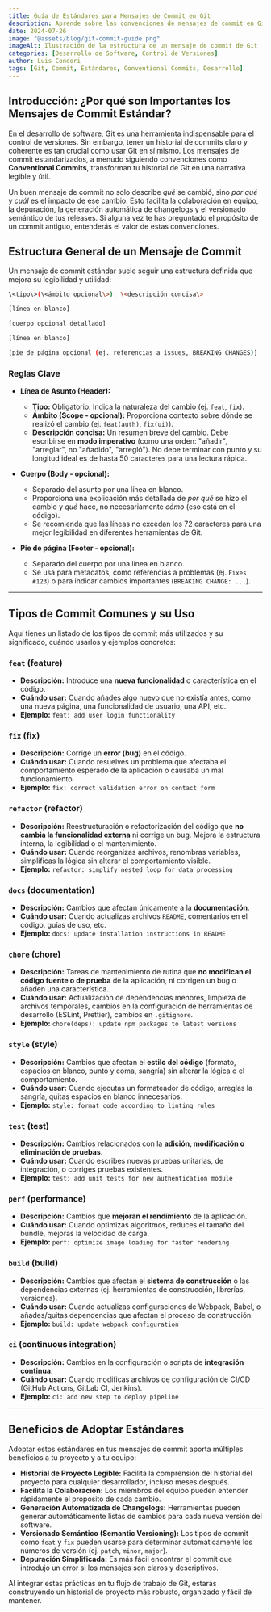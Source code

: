 ```yaml
---
title: Guía de Estándares para Mensajes de Commit en Git
description: Aprende sobre las convenciones de mensajes de commit en Git, sus tipos comunes, estructura y cómo usarlos para mantener un historial de proyecto claro y consistente, facilitando la colaboración y el mantenimiento.
date: 2024-07-26
image: "@assets/blog/git-commit-guide.png"
imageAlt: Ilustración de la estructura de un mensaje de commit de Git
categories: [Desarrollo de Software, Control de Versiones]
author: Luis Condori
tags: [Git, Commit, Estándares, Conventional Commits, Desarrollo]
---
```



## Introducción: ¿Por qué son Importantes los Mensajes de Commit Estándar?

En el desarrollo de software, Git es una herramienta indispensable para el control de versiones. Sin embargo, tener un historial de commits claro y coherente es tan crucial como usar Git en sí mismo. Los mensajes de commit estandarizados, a menudo siguiendo convenciones como **Conventional Commits**, transforman tu historial de Git en una narrativa legible y útil.

Un buen mensaje de commit no solo describe *qué* se cambió, sino *por qué* y *cuál* es el impacto de ese cambio. Esto facilita la colaboración en equipo, la depuración, la generación automática de changelogs y el versionado semántico de tus releases. Si alguna vez te has preguntado el propósito de un commit antiguo, entenderás el valor de estas convenciones.

## Estructura General de un Mensaje de Commit

Un mensaje de commit estándar suele seguir una estructura definida que mejora su legibilidad y utilidad:

```bash
\<tipo\>(\<ámbito opcional\>): \<descripción concisa\>

[línea en blanco]

[cuerpo opcional detallado]

[línea en blanco]

[pie de página opcional (ej. referencias a issues, BREAKING CHANGES)]
```

### Reglas Clave

* **Línea de Asunto (Header):**
  * **Tipo:** Obligatorio. Indica la naturaleza del cambio (ej. `feat`, `fix`).
  * **Ámbito (Scope - opcional):** Proporciona contexto sobre dónde se realizó el cambio (ej. `feat(auth)`, `fix(ui)`).
  * **Descripción concisa:** Un resumen breve del cambio. Debe escribirse en **modo imperativo** (como una orden: "añadir", "arreglar", no "añadido", "arregló"). No debe terminar con punto y su longitud ideal es de hasta 50 caracteres para una lectura rápida.

* **Cuerpo (Body - opcional):**
  * Separado del asunto por una línea en blanco.
  * Proporciona una explicación más detallada de *por qué* se hizo el cambio y *qué* hace, no necesariamente *cómo* (eso está en el código).
  * Se recomienda que las líneas no excedan los 72 caracteres para una mejor legibilidad en diferentes herramientas de Git.

* **Pie de página (Footer - opcional):**
  * Separado del cuerpo por una línea en blanco.
  * Se usa para metadatos, como referencias a problemas (ej. `Fixes #123`) o para indicar cambios importantes (`BREAKING CHANGE: ...`).

---

## Tipos de Commit Comunes y su Uso

Aquí tienes un listado de los tipos de commit más utilizados y su significado, cuándo usarlos y ejemplos concretos:

### `feat` (feature)

* **Descripción:** Introduce una **nueva funcionalidad** o característica en el código.
* **Cuándo usar:** Cuando añades algo nuevo que no existía antes, como una nueva página, una funcionalidad de usuario, una API, etc.
* **Ejemplo:** `feat: add user login functionality`

### `fix` (fix)

* **Descripción:** Corrige un **error (bug)** en el código.
* **Cuándo usar:** Cuando resuelves un problema que afectaba el comportamiento esperado de la aplicación o causaba un mal funcionamiento.
* **Ejemplo:** `fix: correct validation error on contact form`

### `refactor` (refactor)

* **Descripción:** Reestructuración o refactorización del código que **no cambia la funcionalidad externa** ni corrige un bug. Mejora la estructura interna, la legibilidad o el mantenimiento.
* **Cuándo usar:** Cuando reorganizas archivos, renombras variables, simplificas la lógica sin alterar el comportamiento visible.
* **Ejemplo:** `refactor: simplify nested loop for data processing`

### `docs` (documentation)

* **Descripción:** Cambios que afectan únicamente a la **documentación**.
* **Cuándo usar:** Cuando actualizas archivos `README`, comentarios en el código, guías de uso, etc.
* **Ejemplo:** `docs: update installation instructions in README`

### `chore` (chore)

* **Descripción:** Tareas de mantenimiento de rutina que **no modifican el código fuente o de prueba** de la aplicación, ni corrigen un bug o añaden una característica.
* **Cuándo usar:** Actualización de dependencias menores, limpieza de archivos temporales, cambios en la configuración de herramientas de desarrollo (ESLint, Prettier), cambios en `.gitignore`.
* **Ejemplo:** `chore(deps): update npm packages to latest versions`

### `style` (style)

* **Descripción:** Cambios que afectan el **estilo del código** (formato, espacios en blanco, punto y coma, sangría) sin alterar la lógica o el comportamiento.
* **Cuándo usar:** Cuando ejecutas un formateador de código, arreglas la sangría, quitas espacios en blanco innecesarios.
* **Ejemplo:** `style: format code according to linting rules`

### `test` (test)

* **Descripción:** Cambios relacionados con la **adición, modificación o eliminación de pruebas**.
* **Cuándo usar:** Cuando escribes nuevas pruebas unitarias, de integración, o corriges pruebas existentes.
* **Ejemplo:** `test: add unit tests for new authentication module`

### `perf` (performance)

* **Descripción:** Cambios que **mejoran el rendimiento** de la aplicación.
* **Cuándo usar:** Cuando optimizas algoritmos, reduces el tamaño del bundle, mejoras la velocidad de carga.
* **Ejemplo:** `perf: optimize image loading for faster rendering`

### `build` (build)

* **Descripción:** Cambios que afectan el **sistema de construcción** o las dependencias externas (ej. herramientas de construcción, librerías, versiones).
* **Cuándo usar:** Cuando actualizas configuraciones de Webpack, Babel, o añades/quitas dependencias que afectan el proceso de construcción.
* **Ejemplo:** `build: update webpack configuration`

### `ci` (continuous integration)

* **Descripción:** Cambios en la configuración o scripts de **integración continua**.
* **Cuándo usar:** Cuando modificas archivos de configuración de CI/CD (GitHub Actions, GitLab CI, Jenkins).
* **Ejemplo:** `ci: add new step to deploy pipeline`

---

## Beneficios de Adoptar Estándares

Adoptar estos estándares en tus mensajes de commit aporta múltiples beneficios a tu proyecto y a tu equipo:

* **Historial de Proyecto Legible:** Facilita la comprensión del historial del proyecto para cualquier desarrollador, incluso meses después.
* **Facilita la Colaboración:** Los miembros del equipo pueden entender rápidamente el propósito de cada cambio.
* **Generación Automatizada de Changelogs:** Herramientas pueden generar automáticamente listas de cambios para cada nueva versión del software.
* **Versionado Semántico (Semantic Versioning):** Los tipos de commit como `feat` y `fix` pueden usarse para determinar automáticamente los números de versión (ej. `patch`, `minor`, `major`).
* **Depuración Simplificada:** Es más fácil encontrar el commit que introdujo un error si los mensajes son claros y descriptivos.

Al integrar estas prácticas en tu flujo de trabajo de Git, estarás construyendo un historial de proyecto más robusto, organizado y fácil de mantener.
